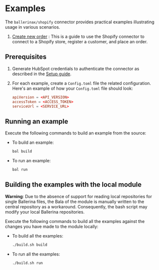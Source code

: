 # Examples

The `ballerinax/shopify` connector provides practical examples illustrating usage in various scenarios.

1. [Create new order](https://github.com/ballerina-platform/module-ballerinax-shopify/tree/main/examples/create-orders) : This is a guide to use the Shopify connector to connect to a Shopify store, register a customer, and place an order.

## Prerequisites

1. Generate HubSpot credentials to authenticate the connector as described in the [Setup guide](https://github.com/ballerina-platform/module-ballerinax-shopify/blob/main/README.md#setup-guide).

2. For each example, create a `Config.toml` file the related configuration. Here's an example of how your `Config.toml` file should look:

    ```toml
    apiVersion = <API_VERSION>
    accessToken = <ACCESS_TOKEN>
    serviceUrl = <SERVICE_URL>
    ```

## Running an example

Execute the following commands to build an example from the source:

* To build an example:

    ```bash
    bal build
    ```

* To run an example:

    ```bash
    bal run
    ```

## Building the examples with the local module

**Warning**: Due to the absence of support for reading local repositories for single Ballerina files, the Bala of the module is manually written to the central repository as a workaround. Consequently, the bash script may modify your local Ballerina repositories.

Execute the following commands to build all the examples against the changes you have made to the module locally:

* To build all the examples:

    ```bash
    ./build.sh build
    ```

* To run all the examples:

    ```bash
    ./build.sh run
    ```

